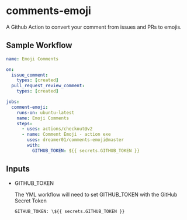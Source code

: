 # comments-emoji

A Github Action to convert your comment from issues and PRs to emojis.

## Sample Workflow

```yml
name: Emoji Comments

on:
  issue_comment:
    types: [created]
  pull_request_review_comment:
    types: [created]

jobs:
  comment-emoji:
    runs-on: ubuntu-latest
    name: Emoji Comments
    steps:
      - uses: actions/checkout@v2
      - name: Comment Emoji - action exe
        uses: dreamer01/comments-emoji@master
        with:
          GITHUB_TOKEN: ${{ secrets.GITHUB_TOKEN }}
```

## Inputs

- GITHUB_TOKEN

  The YML workflow will need to set GITHUB_TOKEN with the GitHub Secret Token

  `GITHUB_TOKEN: \${{ secrets.GITHUB_TOKEN }}`
